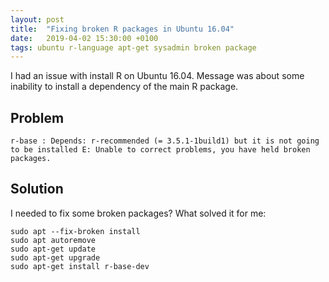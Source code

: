 ```yaml
---
layout: post
title:  "Fixing broken R packages in Ubuntu 16.04"
date:   2019-04-02 15:30:00 +0100
tags: ubuntu r-language apt-get sysadmin broken package
---
```


I had an issue with install R on Ubuntu 16.04. Message was about some inability to install a dependency of the main R package.

## Problem

```shell
r-base : Depends: r-recommended (= 3.5.1-1build1) but it is not going to be installed E: Unable to correct problems, you have held broken packages.
```

## Solution

I needed to fix some broken packages? What solved it for me:

```shell
sudo apt --fix-broken install
sudo apt autoremove
sudo apt-get update
sudo apt-get upgrade
sudo apt-get install r-base-dev
```
